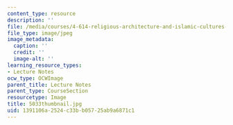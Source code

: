 ```yaml
---
content_type: resource
description: ''
file: /media/courses/4-614-religious-architecture-and-islamic-cultures-fall-2002/1391106a2524c33bb05725ab9a6871c1_5033thumbnail.jpg
file_type: image/jpeg
image_metadata:
  caption: ''
  credit: ''
  image-alt: ''
learning_resource_types:
- Lecture Notes
ocw_type: OCWImage
parent_title: Lecture Notes
parent_type: CourseSection
resourcetype: Image
title: 5033thumbnail.jpg
uid: 1391106a-2524-c33b-b057-25ab9a6871c1
---
```

